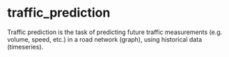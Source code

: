 # traffic_prediction
Traffic prediction is the task of predicting future traffic measurements (e.g. volume, speed, etc.) in a road network (graph), using historical data (timeseries).
